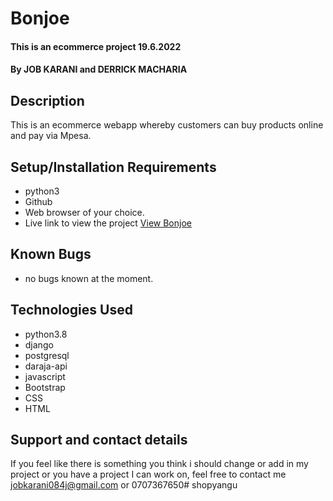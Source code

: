  # Bonjoe
#### This is an ecommerce project  19.6.2022
#### By **JOB KARANI** and **DERRICK MACHARIA**
## Description
This is an ecommerce webapp whereby customers can buy products online and pay via Mpesa.
## Setup/Installation Requirements
* python3
* Github
* Web browser of your choice.
* Live link to view the project <a href="https://bonjoe.herokuapp.com/">View Bonjoe</a>
## Known Bugs
* no bugs known at the moment. 
## Technologies Used
* python3.8
* django
* postgresql
* daraja-api
* javascript
* Bootstrap 
* CSS 
* HTML
## Support and contact details
If you feel like there is something you think i should change or add in my project or you have a project I can work on, feel free to contact me<a href="jobkarani084j@gmail.com "> jobkarani084j@gmail.com </a> or 0707367650#   s h o p y a n g u  
 
